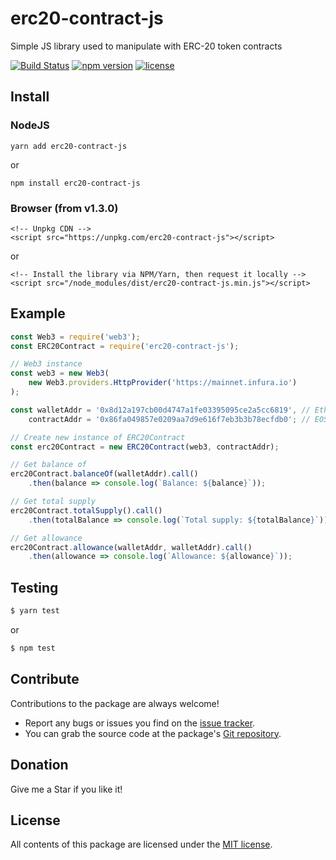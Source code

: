 # erc20-contract-js
Simple JS library used to manipulate with ERC-20 token contracts

[![Build Status](https://app.travis-ci.com/OsoianMarcel/erc20-contract-js.svg?branch=master)](https://app.travis-ci.com/OsoianMarcel/erc20-contract-js)
[![npm version](https://img.shields.io/npm/v/react.svg?style=flat)](https://www.npmjs.com/package/erc20-contract-js)
[![license](https://img.shields.io/github/license/mashape/apistatus.svg)](https://github.com/OsoianMarcel/erc20-contract-js/blob/master/LICENSE)

## Install

### NodeJS
```
yarn add erc20-contract-js
```
or
```
npm install erc20-contract-js
```

### Browser (from v1.3.0)
```
<!-- Unpkg CDN -->
<script src="https://unpkg.com/erc20-contract-js"></script>
```
or
```
<!-- Install the library via NPM/Yarn, then request it locally -->
<script src="/node_modules/dist/erc20-contract-js.min.js"></script>
```

## Example
```js
const Web3 = require('web3');
const ERC20Contract = require('erc20-contract-js');

// Web3 instance
const web3 = new Web3(
	new Web3.providers.HttpProvider('https://mainnet.infura.io')
);

const walletAddr = '0x8d12a197cb00d4747a1fe03395095ce2a5cc6819', // EtherDelta contract address
	contractAddr = '0x86fa049857e0209aa7d9e616f7eb3b3b78ecfdb0'; // EOS contract address

// Create new instance of ERC20Contract
const erc20Contract = new ERC20Contract(web3, contractAddr);

// Get balance of
erc20Contract.balanceOf(walletAddr).call()
	.then(balance => console.log(`Balance: ${balance}`));

// Get total supply
erc20Contract.totalSupply().call()
	.then(totalBalance => console.log(`Total supply: ${totalBalance}`));

// Get allowance
erc20Contract.allowance(walletAddr, walletAddr).call()
	.then(allowance => console.log(`Allowance: ${allowance}`));
```

## Testing

```bash
$ yarn test
```
or
```bash
$ npm test
```

## Contribute

Contributions to the package are always welcome!

* Report any bugs or issues you find on the [issue tracker].
* You can grab the source code at the package's [Git repository].

## Donation
Give me a Star if you like it!

## License

All contents of this package are licensed under the [MIT license].

[issue tracker]: https://github.com/OsoianMarcel/erc20-contract-js/issues
[Git repository]: https://github.com/OsoianMarcel/erc20-contract-js
[MIT license]: LICENSE
